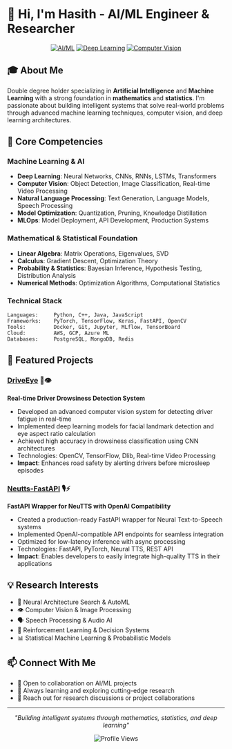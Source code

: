 # 👋 Hi, I'm Hasith - AI/ML Engineer & Researcher

<div align="center">
  
[![AI/ML](https://img.shields.io/badge/AI%2FML-Engineer-blue?style=for-the-badge)](https://github.com/hasithdd)
[![Deep Learning](https://img.shields.io/badge/Deep-Learning-red?style=for-the-badge)](https://github.com/hasithdd)
[![Computer Vision](https://img.shields.io/badge/Computer-Vision-green?style=for-the-badge)](https://github.com/hasithdd)

</div>

## 🎓 About Me

Double degree holder specializing in **Artificial Intelligence** and **Machine Learning** with a strong foundation in **mathematics** and **statistics**. I'm passionate about building intelligent systems that solve real-world problems through advanced machine learning techniques, computer vision, and deep learning architectures.

## 🔬 Core Competencies

### Machine Learning & AI
- **Deep Learning**: Neural Networks, CNNs, RNNs, LSTMs, Transformers
- **Computer Vision**: Object Detection, Image Classification, Real-time Video Processing
- **Natural Language Processing**: Text Generation, Language Models, Speech Processing
- **Model Optimization**: Quantization, Pruning, Knowledge Distillation
- **MLOps**: Model Deployment, API Development, Production Systems

### Mathematical & Statistical Foundation
- **Linear Algebra**: Matrix Operations, Eigenvalues, SVD
- **Calculus**: Gradient Descent, Optimization Theory
- **Probability & Statistics**: Bayesian Inference, Hypothesis Testing, Distribution Analysis
- **Numerical Methods**: Optimization Algorithms, Computational Statistics

### Technical Stack
```
Languages:     Python, C++, Java, JavaScript
Frameworks:    PyTorch, TensorFlow, Keras, FastAPI, OpenCV
Tools:         Docker, Git, Jupyter, MLflow, TensorBoard
Cloud:         AWS, GCP, Azure ML
Databases:     PostgreSQL, MongoDB, Redis
```

## 🚀 Featured Projects

### [DriveEye](https://github.com/hasithdd/DriveEye) 🚗👁️
**Real-time Driver Drowsiness Detection System**
- Developed an advanced computer vision system for detecting driver fatigue in real-time
- Implemented deep learning models for facial landmark detection and eye aspect ratio calculation
- Achieved high accuracy in drowsiness classification using CNN architectures
- Technologies: OpenCV, TensorFlow, Dlib, Real-time Video Processing
- **Impact**: Enhances road safety by alerting drivers before microsleep episodes

### [Neutts-FastAPI](https://github.com/hasithdd/Neutts-FastAPI) 🎙️⚡
**FastAPI Wrapper for NeuTTS with OpenAI Compatibility**
- Created a production-ready FastAPI wrapper for Neural Text-to-Speech systems
- Implemented OpenAI-compatible API endpoints for seamless integration
- Optimized for low-latency inference with async processing
- Technologies: FastAPI, PyTorch, Neural TTS, REST API
- **Impact**: Enables developers to easily integrate high-quality TTS in their applications

## 💡 Research Interests

- 🧠 Neural Architecture Search & AutoML
- 👁️ Computer Vision & Image Processing
- 🗣️ Speech Processing & Audio AI
- 🎯 Reinforcement Learning & Decision Systems
- 📊 Statistical Machine Learning & Probabilistic Models

## 📫 Connect With Me

- 💼 Open to collaboration on AI/ML projects
- 🌱 Always learning and exploring cutting-edge research
- 📧 Reach out for research discussions or project collaborations

---

<div align="center">

*"Building intelligent systems through mathematics, statistics, and deep learning"*

![Profile Views](https://komarev.com/ghpvc/?username=hasithdd&color=blue&style=flat-square)

</div>

<!---
hasithdd/hasithdd is a ✨ special ✨ repository because its `README.md` (this file) appears on your GitHub profile.
--->
